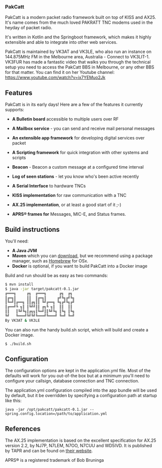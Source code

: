 ### PakCatt
PakCatt is a modern packet radio framework built on top of KISS and AX25. It's name comes from the much loved PAKRATT TNC modems used in the heyday of packet radio. 

It's written in Kotlin and the Springboot framework, which makes it highly extensible and able to integrate into other web services.

PakCatt is maintained by VK3AT and VK3LE, who also run an instance on 144.875MHz FM in the Melbourne area, Australia - Connect to VK3LIT-1. VK3FUR has made a fantastic video that walks you through the technical setup you need to access the PakCatt BBS in Melbourne, or any other BBS for that matter. You can find it on her Youtube channel: https://www.youtube.com/watch?v=ix7YEMuo2Jk

## Features

PakCatt is in its early days! Here are a few of the features it currently supports:

- **A Bulletin board** accessible to multiple users over RF

- **A Mailbox service** - you can send and receive mail personal messages
  
- **An extensible app framework** for developing digital services over packet

- **A Scripting framework** for quick integration with other systems and scripts

- **Beacon** - Beacon a custom message at a configured time interval 

- **Log of seen stations** - let you know who's been active recently
  
- **A Serial Interface** to hardware TNCs

- **KISS implementation** for raw communication with a TNC

- **AX.25 implementation**, or at least a good start of it ;-)

- **APRS® frames for** Messages, MIC-E, and Status frames.

## Build instructions
You'll need:

- **A Java JVM**
- **Maven** which you can [download](https://maven.apache.org/install.html), but we recommend using a package manager, such as [Homebrew](https://brew.sh/) for OSx.
- **Docker** is optional, if you want to build PakCatt into a Docker image
 
Build and run should be as easy as two commands:
```bash
$ mvn install
$ java -jar target/pakcatt-0.1.jar
╔═══╗     ╔╗  ╔═══╗      ╔╗  ╔╗ 
║╔═╗║     ║║  ║╔═╗║     ╔╝╚╗╔╝╚╗
║╚═╝║╔══╗ ║║╔╗║║ ╚╝╔══╗ ╚╗╔╝╚╗╔╝
║╔══╝╚ ╗║ ║╚╝╝║║ ╔╗╚ ╗║  ║║  ║║ 
║║   ║╚╝╚╗║╔╗╗║╚═╝║║╚╝╚╗ ║╚╗ ║╚╗
╚╝   ╚═══╝╚╝╚╝╚═══╝╚═══╝ ╚═╝ ╚═╝
By VK3AT & VK3LE
```  
You can also run the handy build.sh script, which will build and create a Docker image.
```bash
$ ./build.sh
```

## Configuration
The configuration options are kept in the application.yml file. Most of the defaults will work for you out-of-the box but at a minimum you'll need to configure your callsign, database connection and TNC connection.

The application.yml configuration compiled into the app bundle will be used by default, but it be overridden by specifying a configuration path at startup like this:
```
java -jar /opt/pakcatt/pakcatt-0.1.jar --spring.config.location=/path/to/application.yml
```

## References
The AX.25 implementation is based on the excellent specification for AX.25 version 2.2, by NJ7P, N7LEM, N7OO, N7CUU and WD5IVD. It is published by TAPR and can be found on [their website](https://www.tapr.org/pdf/AX25.2.2.pdf).

APRS® is a registered trademark of Bob Bruninga